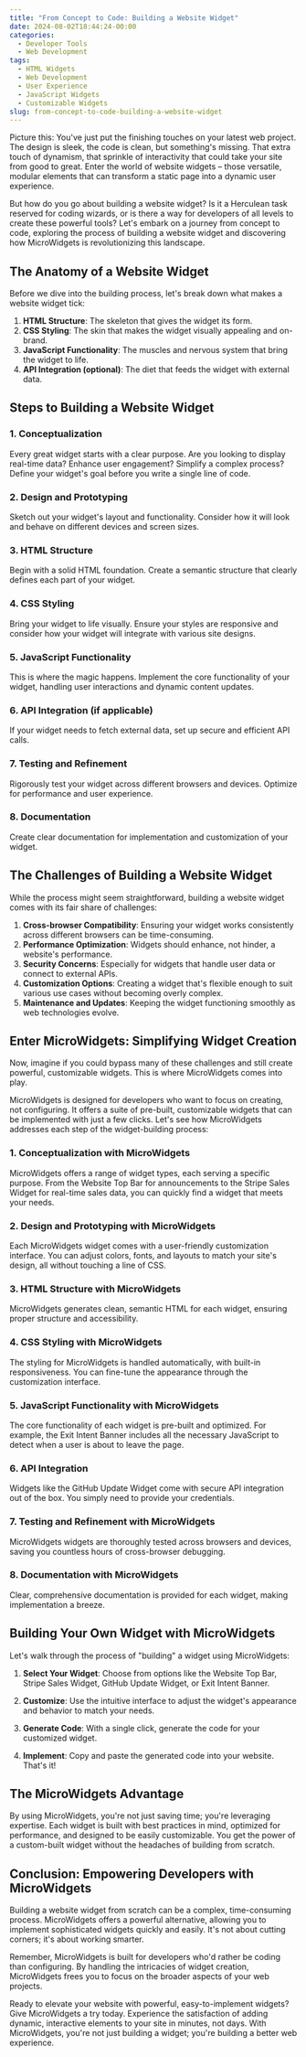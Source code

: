 ```yaml
---
title: "From Concept to Code: Building a Website Widget"
date: 2024-08-02T18:44:24-00:00
categories:
  - Developer Tools
  - Web Development
tags:
  - HTML Widgets
  - Web Development
  - User Experience
  - JavaScript Widgets
  - Customizable Widgets
slug: from-concept-to-code-building-a-website-widget
---
```


Picture this: You've just put the finishing touches on your latest web project. The design is sleek, the code is clean, but something's missing. That extra touch of dynamism, that sprinkle of interactivity that could take your site from good to great. Enter the world of website widgets – those versatile, modular elements that can transform a static page into a dynamic user experience.

But how do you go about building a website widget? Is it a Herculean task reserved for coding wizards, or is there a way for developers of all levels to create these powerful tools? Let's embark on a journey from concept to code, exploring the process of building a website widget and discovering how MicroWidgets is revolutionizing this landscape.

## The Anatomy of a Website Widget

Before we dive into the building process, let's break down what makes a website widget tick:

1. **HTML Structure**: The skeleton that gives the widget its form.
2. **CSS Styling**: The skin that makes the widget visually appealing and on-brand.
3. **JavaScript Functionality**: The muscles and nervous system that bring the widget to life.
4. **API Integration (optional)**: The diet that feeds the widget with external data.

## Steps to Building a Website Widget

### 1. Conceptualization

Every great widget starts with a clear purpose. Are you looking to display real-time data? Enhance user engagement? Simplify a complex process? Define your widget's goal before you write a single line of code.

### 2. Design and Prototyping

Sketch out your widget's layout and functionality. Consider how it will look and behave on different devices and screen sizes.

### 3. HTML Structure

Begin with a solid HTML foundation. Create a semantic structure that clearly defines each part of your widget.

### 4. CSS Styling

Bring your widget to life visually. Ensure your styles are responsive and consider how your widget will integrate with various site designs.

### 5. JavaScript Functionality

This is where the magic happens. Implement the core functionality of your widget, handling user interactions and dynamic content updates.

### 6. API Integration (if applicable)

If your widget needs to fetch external data, set up secure and efficient API calls.

### 7. Testing and Refinement

Rigorously test your widget across different browsers and devices. Optimize for performance and user experience.

### 8. Documentation

Create clear documentation for implementation and customization of your widget.

## The Challenges of Building a Website Widget

While the process might seem straightforward, building a website widget comes with its fair share of challenges:

1. **Cross-browser Compatibility**: Ensuring your widget works consistently across different browsers can be time-consuming.
2. **Performance Optimization**: Widgets should enhance, not hinder, a website's performance.
3. **Security Concerns**: Especially for widgets that handle user data or connect to external APIs.
4. **Customization Options**: Creating a widget that's flexible enough to suit various use cases without becoming overly complex.
5. **Maintenance and Updates**: Keeping the widget functioning smoothly as web technologies evolve.

## Enter MicroWidgets: Simplifying Widget Creation

Now, imagine if you could bypass many of these challenges and still create powerful, customizable widgets. This is where MicroWidgets comes into play.

MicroWidgets is designed for developers who want to focus on creating, not configuring. It offers a suite of pre-built, customizable widgets that can be implemented with just a few clicks. Let's see how MicroWidgets addresses each step of the widget-building process:

### 1. Conceptualization with MicroWidgets

MicroWidgets offers a range of widget types, each serving a specific purpose. From the Website Top Bar for announcements to the Stripe Sales Widget for real-time sales data, you can quickly find a widget that meets your needs.

### 2. Design and Prototyping with MicroWidgets

Each MicroWidgets widget comes with a user-friendly customization interface. You can adjust colors, fonts, and layouts to match your site's design, all without touching a line of CSS.

### 3. HTML Structure with MicroWidgets

MicroWidgets generates clean, semantic HTML for each widget, ensuring proper structure and accessibility.

### 4. CSS Styling with MicroWidgets

The styling for MicroWidgets is handled automatically, with built-in responsiveness. You can fine-tune the appearance through the customization interface.

### 5. JavaScript Functionality with MicroWidgets

The core functionality of each widget is pre-built and optimized. For example, the Exit Intent Banner includes all the necessary JavaScript to detect when a user is about to leave the page.

### 6. API Integration

Widgets like the GitHub Update Widget come with secure API integration out of the box. You simply need to provide your credentials.

### 7. Testing and Refinement with MicroWidgets

MicroWidgets widgets are thoroughly tested across browsers and devices, saving you countless hours of cross-browser debugging.

### 8. Documentation with MicroWidgets

Clear, comprehensive documentation is provided for each widget, making implementation a breeze.

## Building Your Own Widget with MicroWidgets

Let's walk through the process of "building" a widget using MicroWidgets:

1. **Select Your Widget**: Choose from options like the Website Top Bar, Stripe Sales Widget, GitHub Update Widget, or Exit Intent Banner.

2. **Customize**: Use the intuitive interface to adjust the widget's appearance and behavior to match your needs.

3. **Generate Code**: With a single click, generate the code for your customized widget.

4. **Implement**: Copy and paste the generated code into your website. That's it!

## The MicroWidgets Advantage

By using MicroWidgets, you're not just saving time; you're leveraging expertise. Each widget is built with best practices in mind, optimized for performance, and designed to be easily customizable. You get the power of a custom-built widget without the headaches of building from scratch.

## Conclusion: Empowering Developers with MicroWidgets

Building a website widget from scratch can be a complex, time-consuming process. MicroWidgets offers a powerful alternative, allowing you to implement sophisticated widgets quickly and easily. It's not about cutting corners; it's about working smarter.

Remember, MicroWidgets is built for developers who'd rather be coding than configuring. By handling the intricacies of widget creation, MicroWidgets frees you to focus on the broader aspects of your web projects.

Ready to elevate your website with powerful, easy-to-implement widgets? Give MicroWidgets a try today. Experience the satisfaction of adding dynamic, interactive elements to your site in minutes, not days. With MicroWidgets, you're not just building a widget; you're building a better web experience.